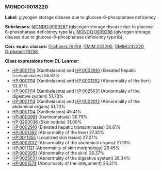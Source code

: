 
### [MONDO:0018220](http://purl.obolibrary.org/obo/MONDO_0018220)
**Label:** glycogen storage disease due to glucose-6-phosphatase deficiency

**Subclasses:** [MONDO:0009287](http://purl.obolibrary.org/obo/MONDO_0009287) (glycogen storage disease due to glucose-6-phosphatase deficiency type Ia), [MONDO:0009288](http://purl.obolibrary.org/obo/MONDO_0009288) (glycogen storage disease due to glucose-6-phosphatase deficiency type ib), 

**Corr. equiv. classes:** [Orphanet:79259](http://www.orpha.net/ORDO/Orphanet_79259), [OMIM:232200](http://purl.obolibrary.org/obo/OMIM_232200), [OMIM:232220](http://purl.obolibrary.org/obo/OMIM_232220), [Orphanet:79258](http://www.orpha.net/ORDO/Orphanet_79258), 

**Class expressions from DL-Learner:**

- [HP:0001114](http://purl.obolibrary.org/obo/HP_0001114) (Xanthelasma) and [HP:0002910](http://purl.obolibrary.org/obo/HP_0002910) (Elevated hepatic transaminases) 65.82%
- [HP:0001114](http://purl.obolibrary.org/obo/HP_0001114) (Xanthelasma) and [HP:0001392](http://purl.obolibrary.org/obo/HP_0001392) (Abnormality of the liver) 53.87%
- [HP:0001114](http://purl.obolibrary.org/obo/HP_0001114) (Xanthelasma) and [HP:0025031](http://purl.obolibrary.org/obo/HP_0025031) (Abnormality of the digestive system) 51.73%
- [HP:0001114](http://purl.obolibrary.org/obo/HP_0001114) (Xanthelasma) and [HP:0002012](http://purl.obolibrary.org/obo/HP_0002012) (Abnormality of the abdominal organs) 51.73%
- [HP:0001114](http://purl.obolibrary.org/obo/HP_0001114) (Xanthelasma) 45.41%
- [HP:0000991](http://purl.obolibrary.org/obo/HP_0000991) (Xanthomatosis) 36.79%
- [HP:0200036](http://purl.obolibrary.org/obo/HP_0200036) (Skin nodule) 31.09%
- [HP:0002910](http://purl.obolibrary.org/obo/HP_0002910) (Elevated hepatic transaminases) 30.61%
- [HP:0001392](http://purl.obolibrary.org/obo/HP_0001392) (Abnormality of the liver) 27.35%
- [HP:0011355](http://purl.obolibrary.org/obo/HP_0011355) (Localized skin lesion) 27.27%
- [HP:0002012](http://purl.obolibrary.org/obo/HP_0002012) (Abnormality of the abdominal organs) 27.13%
- [HP:0011121](http://purl.obolibrary.org/obo/HP_0011121) (Abnormality of skin morphology) 26.45%
- [HP:0000951](http://purl.obolibrary.org/obo/HP_0000951) (Abnormality of the skin) 26.37%
- [HP:0025031](http://purl.obolibrary.org/obo/HP_0025031) (Abnormality of the digestive system) 26.34%
- [HP:0001574](http://purl.obolibrary.org/obo/HP_0001574) (Abnormality of the integument) 26.21%


